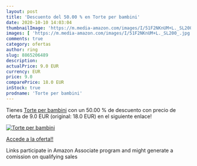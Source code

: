 ```yaml
---
layout: post
title: 'Descuento del 50.00 % en Torte per bambini'
date: 2020-10-10 14:03:04
thumbnailImage: 'https://m.media-amazon.com/images/I/51F2NKnUM+L._SL200_.jpg'
images: [ 'https://m.media-amazon.com/images/I/51F2NKnUM+L._SL200_.jpg' ]
comments: true
category: ofertas
author: ring
slug: 8865206489
description:
actualPrice: 9.0 EUR
currency: EUR
price: 9.0
comparePrice: 18.0 EUR
inStock: true
prodname: 'Torte per bambini'
---
```


Tienes [Torte per bambini](https://www.amazon.it/dp/8865206489/?tag=tolees00-21) con un 50.00 % de descuento con precio de oferta de 9.0 EUR (original: 18.0 EUR) en el siguiente enlace!

[![Torte per bambini](https://m.media-amazon.com/images/I/51F2NKnUM+L._SL200_.jpg)](https://www.amazon.it/dp/8865206489/?tag=tolees00-21)

[Accede a la oferta!!](https://www.amazon.it/dp/8865206489/?tag=tolees00-21)

Links participate in Amazon Associate program and might generate a comission on qualifying sales


